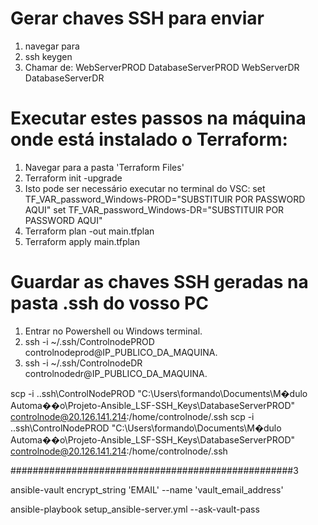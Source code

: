 # Gerar chaves SSH para enviar

1. navegar para 
2. ssh keygen
3. Chamar de:
WebServerPROD
DatabaseServerPROD
WebServerDR
DatabaseServerDR
# Executar estes passos na máquina onde está instalado o Terraform:

1. Navegar para a pasta 'Terraform Files'
2. Terraform init -upgrade
3. Isto pode ser necessário executar no terminal do VSC: 
set TF_VAR_password_Windows-PROD="SUBSTITUIR POR PASSWORD AQUI"
set TF_VAR_password_Windows-DR="SUBSTITUIR POR PASSWORD AQUI"
4. Terraform plan -out main.tfplan
5. Terraform apply main.tfplan

# Guardar as chaves SSH geradas na pasta .ssh do vosso PC

1. Entrar no Powershell ou Windows terminal.
2. ssh -i ~/.ssh/ControlnodePROD controlnodeprod@IP_PUBLICO_DA_MAQUINA.
2. ssh -i ~/.ssh/ControlnodeDR controlnodedr@IP_PUBLICO_DA_MAQUINA.

scp -i .\.ssh\ControlNodePROD  "C:\Users\formando\Documents\M�dulo Automa��o\Projeto-Ansible_LSF-SSH_Keys\DatabaseServerPROD" controlnode@20.126.141.214:/home/controlnode/.ssh
scp -i .\.ssh\ControlNodePROD  "C:\Users\formando\Documents\M�dulo Automa��o\Projeto-Ansible_LSF-SSH_Keys\DatabaseServerPROD" controlnode@20.126.141.214:/home/controlnode/.ssh

###################################################3

ansible-vault encrypt_string 'EMAIL' --name 'vault_email_address'

ansible-playbook setup_ansible-server.yml --ask-vault-pass

